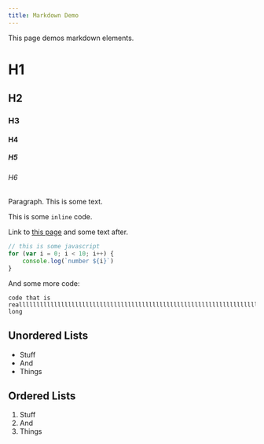 ```yaml
---
title: Markdown Demo
---
```


This page demos markdown elements.

# H1
## H2
### H3
#### H4
##### H5
###### H6

Paragraph. This is some text.

This is some `inline` code.

Link to [this page](siteElements.html) and some text after.

```js
// this is some javascript
for (var i = 0; i < 10; i++) {
    console.log(`number ${i}`)
}
```

And some more code:

```
code that is realllllllllllllllllllllllllllllllllllllllllllllllllllllllllllllllllllllllllllllllllllllllllllllllllllllllllllllllllllllllllllllllllllllllllllllllllllly long
```

## Unordered Lists
- Stuff
- And
- Things

## Ordered Lists
1. Stuff
2. And
3. Things